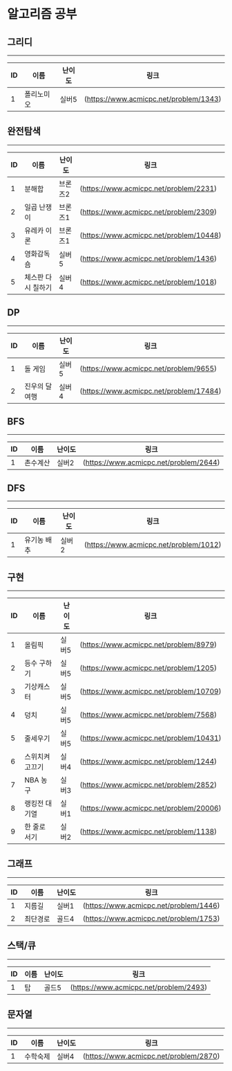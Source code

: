 # 알고리즘 공부

## 그리디

------------

|ID|이름|난이도|링크|
|------|---|---|---|
|1|폴리노미오|실버5|(https://www.acmicpc.net/problem/1343)|

## 완전탐색

------------

|ID|이름|난이도|링크|
|------|---|---|---|
|1|분해합|브론즈2|(https://www.acmicpc.net/problem/2231)|
|2|일곱 난쟁이|브론즈1|(https://www.acmicpc.net/problem/2309)|
|3|유레카 이론|브론즈1|(https://www.acmicpc.net/problem/10448)|
|4|영화감독 숌|실버5|(https://www.acmicpc.net/problem/1436)|
|5|체스판 다시 칠하기|실버4|(https://www.acmicpc.net/problem/1018)|

## DP

------------

|ID|이름|난이도|링크|
|------|---|---|---|
|1|돌 게임|실버5|(https://www.acmicpc.net/problem/9655)|
|2|진우의 달 여행|실버4|(https://www.acmicpc.net/problem/17484)|
## BFS

------------

|ID|이름|난이도|링크|
|------|---|---|---|
|1|촌수계산|실버2|(https://www.acmicpc.net/problem/2644)|


## DFS

------------

|ID|이름|난이도|링크|
|------|---|---|---|
|1|유기농 배추|실버2|(https://www.acmicpc.net/problem/1012)|

## 구현

------------

|ID|이름|난이도|링크|
|------|---|---|---|
|1|올림픽|실버5|(https://www.acmicpc.net/problem/8979)|
|2|등수 구하기|실버5|(https://www.acmicpc.net/problem/1205)|
|3|기상캐스터|실버5|(https://www.acmicpc.net/problem/10709)|
|4|덩치|실버5|(https://www.acmicpc.net/problem/7568)|
|5|줄세우기|실버5|(https://www.acmicpc.net/problem/10431)|
|6|스위치켜고끄기|실버4|(https://www.acmicpc.net/problem/1244)|
|7|NBA 농구|실버3|(https://www.acmicpc.net/problem/2852)|
|8|랭킹전 대기열|실버1|(https://www.acmicpc.net/problem/20006)|
|9|한 줄로 서기|실버2|(https://www.acmicpc.net/problem/1138)|

## 그래프

------------

|ID|이름|난이도|링크|
|------|---|---|---|
|1|지름길|실버1|(https://www.acmicpc.net/problem/1446)|
|2|최단경로|골드4|(https://www.acmicpc.net/problem/1753)|

## 스택/큐

------------

|ID|이름|난이도|링크|
|------|---|---|---|
|1|탑|골드5|(https://www.acmicpc.net/problem/2493)|

## 문자열

------------

|ID|이름|난이도|링크|
|------|---|---|---|
|1|수학숙제|실버4|(https://www.acmicpc.net/problem/2870)|
